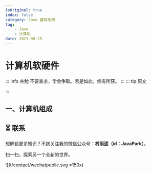 ```yaml
---
isOriginal: true
index: false
category: Java 基础系列
tag:
    - Java
    - 计算机
date: 2023-09-25
---
```


# 计算机软硬件

::: info 共勉
不要哀求，学会争取。若是如此，终有所获。
:::
::: tip 原文

:::

## 一、计算机组成




## ⏳ 联系

想解锁更多知识？不妨关注我的微信公众号：**村雨遥（id：JavaPark）**。

扫一扫，探索另一个全新的世界。

![](/contact/wechatpublic.svg =150x)

<Share colorful />